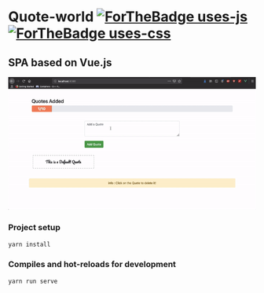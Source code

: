 # Quote-world [![ForTheBadge uses-js](http://ForTheBadge.com/images/badges/uses-js.svg)](http://ForTheBadge.com) [![ForTheBadge uses-css](http://ForTheBadge.com/images/badges/uses-css.svg)](http://ForTheBadge.com)

## SPA based on Vue.js

![](./quote-world.gif)

### Project setup
```
yarn install
```

### Compiles and hot-reloads for development
```
yarn run serve
```

